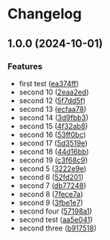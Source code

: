 # Changelog

## 1.0.0 (2024-10-01)


### Features

* first test ([ea374ff](https://github.com/MaximilianGewers/mono-repo-test/commit/ea374ff4101087aa9381ab0a953a6cd9a6bfc7dd))
* second 10 ([2eaa2ed](https://github.com/MaximilianGewers/mono-repo-test/commit/2eaa2ed9b0d7a30f148d47de8e897e0be920ff97))
* second 12 ([5f7dd5f](https://github.com/MaximilianGewers/mono-repo-test/commit/5f7dd5f8e85f00de19136649e3f9504e69ae4027))
* second 13 ([ecfaa78](https://github.com/MaximilianGewers/mono-repo-test/commit/ecfaa78715102fe601f3862fbdc811a6a91446c3))
* second 14 ([3d9fbb3](https://github.com/MaximilianGewers/mono-repo-test/commit/3d9fbb3697f106c2525b51bea71a2de04ae6dcdb))
* second 15 ([4f32ab8](https://github.com/MaximilianGewers/mono-repo-test/commit/4f32ab8e0d85edbeed43caef4a43e640f9ae3846))
* second 16 ([53ff0bc](https://github.com/MaximilianGewers/mono-repo-test/commit/53ff0bc27659db36525a538020fccab9f04bae99))
* second 17 ([5d3519e](https://github.com/MaximilianGewers/mono-repo-test/commit/5d3519ebc734c0f0695c88f76b4027304ee98975))
* second 18 ([44d16bb](https://github.com/MaximilianGewers/mono-repo-test/commit/44d16bb13bbfd8dbfd22e5a49560b1e0b15a39d8))
* second 19 ([c3f68c9](https://github.com/MaximilianGewers/mono-repo-test/commit/c3f68c9658d8a0c8b9e2a8f5d6312c7d2d6d9321))
* second 5 ([3222e9e](https://github.com/MaximilianGewers/mono-repo-test/commit/3222e9e43e171cf479120edb1e6f17367a70bab6))
* second 6 ([52fd201](https://github.com/MaximilianGewers/mono-repo-test/commit/52fd2017131c06948b7b6ebf03d6bf7f7f4df6d8))
* second 7 ([db77248](https://github.com/MaximilianGewers/mono-repo-test/commit/db772489a3741bb6674184a135bb04ee036d5738))
* second 8 ([7fece7a](https://github.com/MaximilianGewers/mono-repo-test/commit/7fece7a650564308c8ffa7daf2059e22af5d86c9))
* second 9 ([3fbe1e7](https://github.com/MaximilianGewers/mono-repo-test/commit/3fbe1e726d3f7aa43fa243427ee5f7644d3ab4de))
* second four ([57198a1](https://github.com/MaximilianGewers/mono-repo-test/commit/57198a1d016730fccba813d3dc364f11bd7b6887))
* second test ([aa5e041](https://github.com/MaximilianGewers/mono-repo-test/commit/aa5e04120a8f6f22ca2f743cb045c1a6e80af987))
* second three ([b917518](https://github.com/MaximilianGewers/mono-repo-test/commit/b917518d2f150c0baa9f09ec3e17928d5ae4c3b6))
